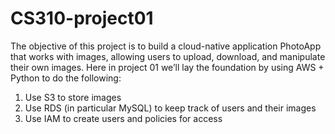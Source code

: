 # CS310-project01

The objective of this project is to build a cloud-native application PhotoApp that works with images, allowing users to upload, download, and manipulate their own images. Here in project 01 we’ll lay the foundation by using AWS + Python to do the following:

1. Use S3 to store images
2. Use RDS (in particular MySQL) to keep track of users and their images
3. Use IAM to create users and policies for access
